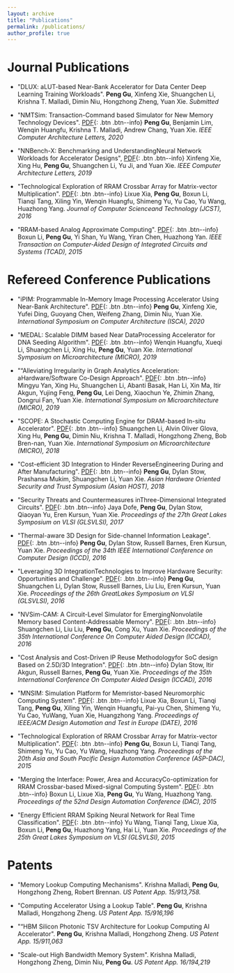 ```yaml
---
layout: archive
title: "Publications"
permalink: /publications/
author_profile: true
---
```


Journal Publications
======
* "DLUX: aLUT-based Near-Bank Accelerator for Data Center Deep Learning Training Workloads". 
**Peng Gu**, Xinfeng  Xie, Shuangchen Li, Krishna T. Malladi, Dimin Niu, Hongzhong Zheng, Yuan Xie.
*Submitted*

* "NMTSim:  Transaction-Command based Simulator for New Memory Technology Devices". 
[PDF](http://miglopst.github.io/files/gu_cal2020.pdf){: .btn .btn--info}
**Peng Gu**, Benjamin Lim, Wenqin Huangfu, Krishna T. Malladi, Andrew Chang, Yuan Xie.
*IEEE Computer Architecture Letters, 2020*

* "NNBench-X: Benchmarking and UnderstandingNeural Network Workloads for Accelerator Designs", 
[PDF](http://miglopst.github.io/files/xie_cal2019.pdf){: .btn .btn--info}
Xinfeng Xie, Xing Hu, **Peng Gu**, Shuangchen Li, Yu Ji, and Yuan Xie.
*IEEE Computer Architecture Letters, 2019*

* "Technological Exploration of RRAM Crossbar Array for Matrix-vector Multiplication". 
[PDF](http://miglopst.github.io/files/xia_jcst2016.pdf){: .btn .btn--info}
Lixue Xia, **Peng Gu**, Boxun Li, Tianqi Tang, Xiling Yin, Wenqin Huangfu, Shimeng Yu, Yu Cao, Yu Wang, Huazhong Yang.
*Journal of Computer Scienceand Technology (JCST), 2016*

* "RRAM-based Analog Approximate Computing". 
[PDF](http://miglopst.github.io/files/li_tcad2015.pdf){: .btn .btn--info}
Boxun Li, **Peng Gu**, Yi Shan, Yu Wang, Yiran Chen, Huazhong Yan.
*IEEE Transaction on Computer-Aided Design of Integrated Circuits and Systems (TCAD), 2015*


Refereed Conference Publications
======
* "iPIM: Programmable In-Memory Image Processing Accelerator Using Near-Bank Architecture". 
[PDF](http://miglopst.github.io/files/gu_isca2020.pdf){: .btn .btn--info}
**Peng Gu**, Xinfeng Xie, Yufei Ding, Guoyang Chen, Weifeng Zhang, Dimin Niu, Yuan Xie.
*International  Symposium  on  Computer  Architecture (ISCA), 2020*

* "MEDAL: Scalable DIMM based Near DataProcessing Accelerator for DNA Seeding Algorithm". 
[PDF](http://miglopst.github.io/files/huangfu_micro2019.pdf){: .btn .btn--info}
Wenqin Huangfu, Xueqi Li, Shuangchen Li, Xing Hu, **Peng Gu**, Yuan Xie.
*International Symposium on Microarchitecture (MICRO), 2019*

* "“Alleviating  Irregularity  in  Graph  Analytics  Acceleration:  aHardware/Software Co-Design Approach". 
[PDF](http://miglopst.github.io/files/yan_micro2019.pdf){: .btn .btn--info}
Mingyu Yan, Xing Hu, Shuangchen Li, Abanti Basak, Han Li, Xin Ma, Itir Akgun, Yujing Feng, **Peng  Gu**, Lei Deng, Xiaochun Ye, Zhimin Zhang, Dongrui Fan, Yuan  Xie.
*International Symposium on Microarchitecture (MICRO), 2019*

* "SCOPE: A Stochastic Computing Engine for DRAM-based In-situ Accelerator". 
[PDF](http://miglopst.github.io/files/li_micro2018.pdf){: .btn .btn--info}
Shuangchen Li, Alvin Oliver Glova, Xing Hu, **Peng Gu**, Dimin Niu, Krishna T. Malladi, Hongzhong Zheng, Bob Bren-nan, Yuan Xie.
*International Symposium on Microarchitecture (MICRO), 2018*

* "Cost-efficient 3D Integration to Hinder ReverseEngineering During and After Manufacturing". 
[PDF](http://miglopst.github.io/files/gu_asianhost2018.pdf){: .btn .btn--info}
**Peng Gu**, Dylan Stow, Prashansa Mukim, Shuangchen Li, Yuan Xie.
*Asian Hardware Oriented Security and Trust Symposium (Asian HOST), 2018*

* "Security Threats and Countermeasures inThree-Dimensional Integrated Circuits". 
[PDF](http://miglopst.github.io/files/dofe_glvlsi2017.pdf){: .btn .btn--info}
Jaya Dofe, **Peng Gu**, Dylan Stow, Qiaoyan Yu, Eren Kursun, Yuan Xie. 
*Proceedings of the 27th Great Lakes Symposium on VLSI (GLSVLSI), 2017*

* "Thermal-aware 3D Design for Side-channel Information Leakage". 
[PDF](http://miglopst.github.io/files/gu_iccd2016.pdf){: .btn .btn--info}
**Peng Gu**, Dylan Stow, Russell Barnes, Eren Kursun, Yuan Xie. 
*Proceedings of the 34th IEEE International Conference on Computer Design (ICCD), 2016*

* "Leveraging 3D IntegrationTechnologies to Improve Hardware Security:  Opportunities and Challenge". 
[PDF](http://miglopst.github.io/files/gu_glvlsi2016.pdf){: .btn .btn--info}
**Peng Gu**, Shuangchen Li, Dylan Stow, Russell Barnes, Liu Liu, Eren Kursun, Yuan Xie.
*Proceedings  of  the  26th  GreatLakes Symposium on VLSI (GLSVLSI), 2016*

* "NVSim-CAM:  A  Circuit-Level  Simulator  for  EmergingNonvolatile  Memory  based  Content-Addressable  Memory". 
[PDF](http://miglopst.github.io/files/li_iccad2016.pdf){: .btn .btn--info}
Shuangchen Li,  Liu  Liu, **Peng  Gu**,  Cong  Xu,  Yuan  Xie.
*Proceedings of the 35th International Conference On Computer Aided Design (ICCAD), 2016*

* "Cost Analysis and Cost-Driven IP Reuse Methodologyfor SoC design Based on 2.5D/3D Integration". 
[PDF](http://miglopst.github.io/files/stow_iccad2016.pdf){: .btn .btn--info}
Dylan Stow, Itir Akgun, Russell Barnes, **Peng Gu**, Yuan Xie.
*Proceedings of the 35th International Conference On Computer Aided Design (ICCAD), 2016*

* "MNSIM: Simulation Platform for Memristor-based Neuromorphic Computing System". 
[PDF](http://miglopst.github.io/files/xia_date2016.pdf){: .btn .btn--info}
Lixue Xia, Boxun Li, Tianqi Tang, **Peng Gu**, Xiling Yin, Wenqin Huangfu, Pai-yu Chen, Shimeng Yu, Yu Cao, YuWang, Yuan Xie, Huangzhong Yang.
*Proceedings of IEEE/ACM Design Automation and Test in Europe (DATE), 2016*

* "Technological Exploration of RRAM Crossbar Array for Matrix-vector Multiplication". 
[PDF](http://miglopst.github.io/files/gu_aspdac2015.pdf){: .btn .btn--info}
**Peng Gu**, Boxun Li, Tianqi Tang, Shimeng Yu, Yu Cao, Yu Wang, Huazhong Yang.
*Proceedings of the 20th Asia and South Pacific Design Automation Conference (ASP-DAC), 2015*

* "Merging  the  Interface:  Power,  Area  and  AccuracyCo-optimization for RRAM Crossbar-based Mixed-signal Computing System". 
[PDF](http://miglopst.github.io/files/li_dac2015.pdf){: .btn .btn--info}
Boxun Li, Lixue Xia, **Peng Gu**, Yu Wang, Huazhong Yang.
*Proceedings  of  the  52nd  Design  Automation Conference (DAC), 2015*

* "Energy Efficient RRAM Spiking Neural Network for Real Time Classification". 
[PDF](http://miglopst.github.io/files/wang_glvlsi2015.pdf){: .btn .btn--info}
Yu Wang, Tianqi Tang, Lixue Xia, Boxun Li, **Peng Gu**, Huazhong Yang, Hai Li, Yuan Xie.
*Proceedings of the 25th Great Lakes Symposium on VLSI (GLSVLSI), 2015*

Patents
======

* "Memory Lookup Computing Mechanisms". 
Krishna Malladi, **Peng Gu**, Hongzhong Zheng, Robert Brennan.
*US Patent App. 15/913,758.*

* "Computing  Accelerator  Using  a  Lookup  Table". 
**Peng  Gu**,  Krishna  Malladi,  Hongzhong  Zheng.
*US Patent App. 15/916,196*

* "“HBM Silicon Photonic TSV Architecture for Lookup Computing AI Accelerator". 
**Peng Gu**, Krishna Malladi, Hongzhong Zheng.
*US Patent App. 15/911,063*

* "Scale-out High Bandwidth Memory System". 
Krishna Malladi, Hongzhong Zheng, Dimin Niu, **Peng Gu**.
*US Patent App. 16/194,219*



